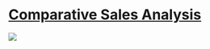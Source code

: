 # [Comparative Sales Analysis](https://public.tableau.com/app/profile/jiakun.zheng/viz/LOD6-ComparativeSalesAnalysis_16590190002470/ComparativeSalesAnalysis)

<div class='tableauPlaceholder' id='viz1660586665053' style='position: relative'><noscript><a href='#'><img alt=' '
                src='https:&#47;&#47;public.tableau.com&#47;static&#47;images&#47;LO&#47;LOD6-ComparativeSalesAnalysis_16590190002470&#47;ComparativeSalesAnalysis&#47;1_rss.png'
                style='border: none' /></a></noscript></div>
